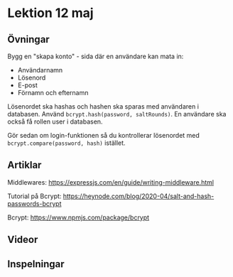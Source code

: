# Lektion 12 maj

## Övningar

Bygg en "skapa konto" - sida där en användare kan mata in:
* Användarnamn
* Lösenord
* E-post
* Förnamn och efternamn

Lösenordet ska hashas och hashen ska sparas med användaren i databasen.
Använd ```bcrypt.hash(password, saltRounds)```. En användare ska också få rollen user i databasen.

Gör sedan om login-funktionen så du kontrollerar lösenordet med ```bcrypt.compare(password, hash)``` istället.

## Artiklar

Middlewares: https://expressjs.com/en/guide/writing-middleware.html

Tutorial på Bcrypt: https://heynode.com/blog/2020-04/salt-and-hash-passwords-bcrypt

Bcrypt: https://www.npmjs.com/package/bcrypt

## Videor

## Inspelningar

